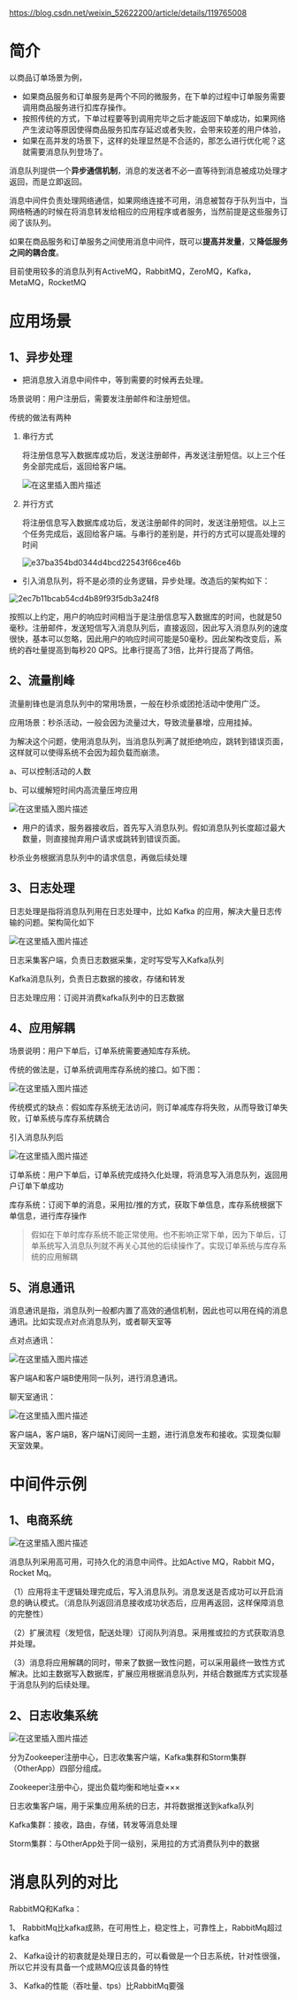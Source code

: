 https://blog.csdn.net/weixin_52622200/article/details/119765008

# 简介

以商品订单场景为例，

- 如果商品服务和订单服务是两个不同的微服务，在下单的过程中订单服务需要调用商品服务进行扣库存操作。
- 按照传统的方式，下单过程要等到调用完毕之后才能返回下单成功，如果网络产生波动等原因使得商品服务扣库存延迟或者失败，会带来较差的用户体验，
- 如果在高并发的场景下，这样的处理显然是不合适的，那怎么进行优化呢？这就需要消息队列登场了。

消息队列提供一个**异步通信机制**，消息的发送者不必一直等待到消息被成功处理才返回，而是立即返回。

消息中间件负责处理网络通信，如果网络连接不可用，消息被暂存于队列当中，当网络畅通的时候在将消息转发给相应的应用程序或者服务，当然前提是这些服务订阅了该队列。

如果在商品服务和订单服务之间使用消息中间件，既可以**提高并发量**，又**降低服务之间的耦合度**。

目前使用较多的消息队列有ActiveMQ，RabbitMQ，ZeroMQ，Kafka，MetaMQ，RocketMQ

# 应用场景

## 1、异步处理

- 把消息放入消息中间件中，等到需要的时候再去处理。

场景说明：用户注册后，需要发注册邮件和注册短信。

传统的做法有两种 

1. 串行方式

	将注册信息写入数据库成功后，发送注册邮件，再发送注册短信。以上三个任务全部完成后，返回给客户端。

	<img src="https://cdn.jsdelivr.net/gh/YiENx1205/cloudimgs/notes/202206121128604.png" alt="在这里插入图片描述"  />

2. 并行方式

	将注册信息写入数据库成功后，发送注册邮件的同时，发送注册短信。以上三个任务完成后，返回给客户端。与串行的差别是，并行的方式可以提高处理的时间

	<img src="https://cdn.jsdelivr.net/gh/YiENx1205/cloudimgs/notes/202206121136451.png" alt="e37ba354bd0344d4bcd22543f66ce46b"  />

	

- 引入消息队列，将不是必须的业务逻辑，异步处理。改造后的架构如下：

<img src="https://cdn.jsdelivr.net/gh/YiENx1205/cloudimgs/notes/202206121142425.png" alt="2ec7b11bcab54cd4b89f93f5db3a24f8"  />

按照以上约定，用户的响应时间相当于是注册信息写入数据库的时间，也就是50毫秒。注册邮件，发送短信写入消息队列后，直接返回，因此写入消息队列的速度很快，基本可以忽略，因此用户的响应时间可能是50毫秒。因此架构改变后，系统的吞吐量提高到每秒20 QPS。比串行提高了3倍，比并行提高了两倍。

## 2、流量削峰

流量削锋也是消息队列中的常用场景，一般在秒杀或团抢活动中使用广泛。

应用场景：秒杀活动，一般会因为流量过大，导致流量暴增，应用挂掉。

为解决这个问题，使用消息队列，当消息队列满了就拒绝响应，跳转到错误页面，这样就可以使得系统不会因为超负载而崩溃。

a、可以控制活动的人数

b、可以缓解短时间内高流量压垮应用

<img src="https://cdn.jsdelivr.net/gh/YiENx1205/cloudimgs/notes/202206121148575.png" alt="在这里插入图片描述"/>

- 用户的请求，服务器接收后，首先写入消息队列。假如消息队列长度超过最大数量，则直接抛弃用户请求或跳转到错误页面。

秒杀业务根据消息队列中的请求信息，再做后续处理

## 3、日志处理

日志处理是指将消息队列用在日志处理中，比如 Kafka 的应用，解决大量日志传输的问题。架构简化如下

<img src="https://cdn.jsdelivr.net/gh/YiENx1205/cloudimgs/notes/202206121150882.png" alt="在这里插入图片描述"/>

日志采集客户端，负责日志数据采集，定时写受写入Kafka队列

Kafka消息队列，负责日志数据的接收，存储和转发

日志处理应用：订阅并消费kafka队列中的日志数据

## 4、应用解耦

场景说明：用户下单后，订单系统需要通知库存系统。

传统的做法是，订单系统调用库存系统的接口。如下图：

<img src="https://cdn.jsdelivr.net/gh/YiENx1205/cloudimgs/notes/202206121144881.png" alt="在这里插入图片描述"/>

传统模式的缺点：假如库存系统无法访问，则订单减库存将失败，从而导致订单失败，订单系统与库存系统耦合

引入消息队列后

<img src="https://cdn.jsdelivr.net/gh/YiENx1205/cloudimgs/notes/202206121145208.png" alt="在这里插入图片描述"/>

订单系统：用户下单后，订单系统完成持久化处理，将消息写入消息队列，返回用户订单下单成功

库存系统：订阅下单的消息，采用拉/推的方式，获取下单信息，库存系统根据下单信息，进行库存操作

> 假如在下单时库存系统不能正常使用。也不影响正常下单，因为下单后，订单系统写入消息队列就不再关心其他的后续操作了。实现订单系统与库存系统的应用解耦

## 5、消息通讯

消息通讯是指，消息队列一般都内置了高效的通信机制，因此也可以用在纯的消息通讯。比如实现点对点消息队列，或者聊天室等

点对点通讯：

<img src="https://cdn.jsdelivr.net/gh/YiENx1205/cloudimgs/notes/202206121152000.png" alt="在这里插入图片描述" />

客户端A和客户端B使用同一队列，进行消息通讯。

聊天室通讯：

<img src="https://cdn.jsdelivr.net/gh/YiENx1205/cloudimgs/notes/202206121152311.png" alt="在这里插入图片描述"/>

客户端A，客户端B，客户端N订阅同一主题，进行消息发布和接收。实现类似聊天室效果。

# 中间件示例

## 1、电商系统

<img src="https://cdn.jsdelivr.net/gh/YiENx1205/cloudimgs/notes/202206121154470.png" alt="在这里插入图片描述" />

消息队列采用高可用，可持久化的消息中间件。比如Active MQ，Rabbit MQ，Rocket Mq。

（1）应用将主干逻辑处理完成后，写入消息队列。消息发送是否成功可以开启消息的确认模式。（消息队列返回消息接收成功状态后，应用再返回，这样保障消息的完整性）

（2）扩展流程（发短信，配送处理）订阅队列消息。采用推或拉的方式获取消息并处理。

（3）消息将应用解耦的同时，带来了数据一致性问题，可以采用最终一致性方式解决。比如主数据写入数据库，扩展应用根据消息队列，并结合数据库方式实现基于消息队列的后续处理。


## 2、日志收集系统

![在这里插入图片描述](https://cdn.jsdelivr.net/gh/YiENx1205/cloudimgs/notes/202206121156384.png)

分为Zookeeper注册中心，日志收集客户端，Kafka集群和Storm集群（OtherApp）四部分组成。

Zookeeper注册中心，提出负载均衡和地址查×××

日志收集客户端，用于采集应用系统的日志，并将数据推送到kafka队列

Kafka集群：接收，路由，存储，转发等消息处理

Storm集群：与OtherApp处于同一级别，采用拉的方式消费队列中的数据



# 消息队列的对比

RabbitMQ和Kafka：

1、 RabbitMq比kafka成熟，在可用性上，稳定性上，可靠性上，RabbitMq超过kafka

2、 Kafka设计的初衷就是处理日志的，可以看做是一个日志系统，针对性很强，所以它并没有具备一个成熟MQ应该具备的特性

3、 Kafka的性能（吞吐量、tps）比RabbitMq要强

